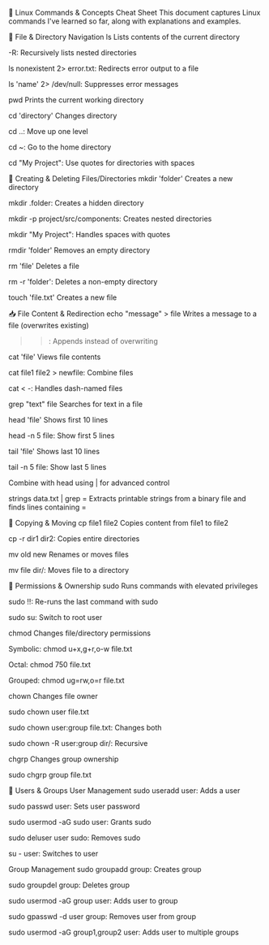 🐧 Linux Commands & Concepts Cheat Sheet
This document captures Linux commands I've learned so far, along with explanations and examples.

📁 File & Directory Navigation
ls
Lists contents of the current directory

-R: Recursively lists nested directories

ls nonexistent 2> error.txt: Redirects error output to a file

ls 'name' 2> /dev/null: Suppresses error messages

pwd
Prints the current working directory

cd 'directory'
Changes directory

cd ..: Move up one level

cd ~: Go to the home directory

cd "My Project": Use quotes for directories with spaces

📂 Creating & Deleting Files/Directories
mkdir 'folder'
Creates a new directory

mkdir .folder: Creates a hidden directory

mkdir -p project/src/components: Creates nested directories

mkdir "My Project": Handles spaces with quotes

rmdir 'folder'
Removes an empty directory

rm 'file'
Deletes a file

rm -r 'folder': Deletes a non-empty directory

touch 'file.txt'
Creates a new file

📥 File Content & Redirection
echo "message" > file
Writes a message to a file (overwrites existing)

>>: Appends instead of overwriting

cat 'file'
Views file contents

cat file1 file2 > newfile: Combine files

cat < -: Handles dash-named files

grep "text" file
Searches for text in a file

head 'file'
Shows first 10 lines

head -n 5 file: Show first 5 lines

tail 'file'
Shows last 10 lines

tail -n 5 file: Show last 5 lines

Combine with head using | for advanced control

strings data.txt | grep =
Extracts printable strings from a binary file and finds lines containing =

🧭 Copying & Moving
cp file1 file2
Copies content from file1 to file2

cp -r dir1 dir2: Copies entire directories

mv old new
Renames or moves files

mv file dir/: Moves file to a directory

🔐 Permissions & Ownership
sudo
Runs commands with elevated privileges

sudo !!: Re-runs the last command with sudo

sudo su: Switch to root user

chmod
Changes file/directory permissions

Symbolic: chmod u+x,g+r,o-w file.txt

Octal: chmod 750 file.txt

Grouped: chmod ug=rw,o=r file.txt

chown
Changes file owner

sudo chown user file.txt

sudo chown user:group file.txt: Changes both

sudo chown -R user:group dir/: Recursive

chgrp
Changes group ownership

sudo chgrp group file.txt

👥 Users & Groups
User Management
sudo useradd user: Adds a user

sudo passwd user: Sets user password

sudo usermod -aG sudo user: Grants sudo

sudo deluser user sudo: Removes sudo

su - user: Switches to user

Group Management
sudo groupadd group: Creates group

sudo groupdel group: Deletes group

sudo usermod -aG group user: Adds user to group

sudo gpasswd -d user group: Removes user from group

sudo usermod -aG group1,group2 user: Adds user to multiple groups
